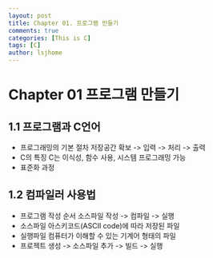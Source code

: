 ```yaml
---
layout: post
title: Chapter 01. 프로그램 만들기
comments: true
categories: [This is C]
tags: [C]
author: lsjhome
---
```


# Chapter 01 프로그램 만들기

## 1.1 프로그램과 C언어

- 프로그래밍의 기본 절차
  저장공간 확보 -> 입력 -> 처리 -> 출력
- C의 특징
  C는 이식성, 함수 사용, 시스템 프로그래밍 가능
- 표준화 과정

## 1.2 컴파일러 사용법

- 프로그램 작성 순서
  소스파일 작성 -> 컴파일 -> 실행
- 소스파일
  아스키코드(ASCII code)에 따라 저장된 파일
- 실행파일
  컴퓨터가 이해할 수 있는 기계어 형태의 파일
- 프로젝트 생성 -> 소스파일 추가 -> 빌드 -> 실행